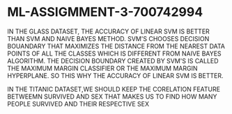 # ML-ASSIGMMENT-3-700742994
IN THE GLASS DATASET, THE ACCURACY OF LINEAR SVM IS BETTER THAN SVM AND NAIVE BAYES METHOD. SVM'S CHOOSES DECISION BOUANDARY THAT MAXIMIZES THE DISTANCE FROM THE NEAREST DATA POINTS OF ALL THE CLASSES WHICH IS DIFFERENT FROM NAIVE BAYES ALGORITHM. THE DECISION BOUNDARY CREATED BY SVM'S IS CALLED THE MAXIMUM MARGIN CLASSIFIER OR THE MAXIMUM MARGIN HYPERPLANE. SO THIS WHY  THE ACCURACY OF LINEAR SVM IS BETTER.

IN THE TITANIC DATASET,WE SHOULD KEEP THE CORELATION FEATURE BETWEEMN SURVIVED AND SEX THAT MAKES US TO FIND HOW MANY PEOPLE SURVIVED AND THEIR RESPECTIVE SEX
